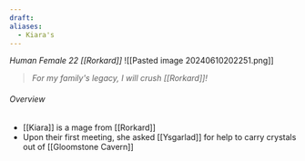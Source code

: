 ```yaml
---
draft: 
aliases:
  - Kiara's
---
```

*Human Female 22 [[Rorkard]]*
![[Pasted image 20240610202251.png]]
> *For my family's legacy, I will crush [[Rorkard]]!*
###### Overview
- [[Kiara]] is a mage from [[Rorkard]] 
- Upon their first meeting, she asked [[Ysgarlad]] for help to carry crystals out of [[Gloomstone Cavern]]